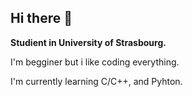 ## Hi there 👋

**Studient in University of Strasbourg.**

I'm begginer but i like coding everything.

I'm currently learning C/C++, and Pyhton.

